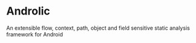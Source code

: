 # Androlic
An extensible flow, context, path, object and field sensitive static analysis framework for Android

